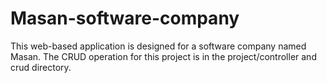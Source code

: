 # Masan-software-company
This web-based application is designed for a software company named Masan. The CRUD operation for this project is in the project/controller and crud directory.

